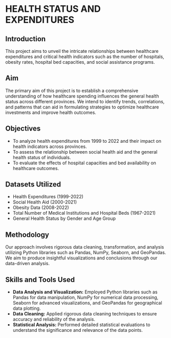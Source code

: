 # HEALTH STATUS AND EXPENDITURES

## Introduction
This project aims to unveil the intricate relationships between healthcare expenditures and critical health indicators such as the number of hospitals, obesity rates, hospital bed capacities, and social assistance programs.

## Aim
The primary aim of this project is to establish a comprehensive understanding of how healthcare spending influences the general health status across different provinces. We intend to identify trends, correlations, and patterns that can aid in formulating strategies to optimize healthcare investments and improve health outcomes.

## Objectives
- To analyze health expenditures from 1999 to 2022 and their impact on health indicators across provinces.
- To assess the relationship between social health aid and the general health status of individuals.
- To evaluate the effects of hospital capacities and bed availability on healthcare outcomes.

## Datasets Utilized
- Health Expenditures (1999-2022)
- Social Health Aid (2000-2021)
- Obesity Data (2008-2022)
- Total Number of Medical Institutions and Hospital Beds (1967-2021)
- General Health Status by Gender and Age Group

## Methodology
Our approach involves rigorous data cleaning, transformation, and analysis utilizing Python libraries such as Pandas, NumPy, Seaborn, and GeoPandas. We aim to produce insightful visualizations and conclusions through our data-driven analysis.

## Skills and Tools Used
- **Data Analysis and Visualization:** Employed Python libraries such as Pandas for data manipulation, NumPy for numerical data processing, Seaborn for advanced visualizations, and GeoPandas for geographical data plotting.
- **Data Cleaning:** Applied rigorous data cleaning techniques to ensure accuracy and reliability of the analysis.
- **Statistical Analysis:** Performed detailed statistical evaluations to understand the significance and relevance of the data points.


